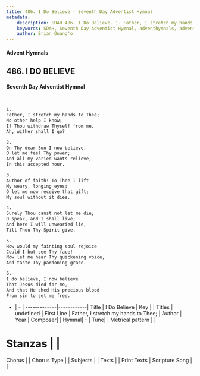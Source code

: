 ```yaml
---
title: 486. I Do Believe - Seventh Day Adventist Hymnal
metadata:
    description: SDAH 486. I Do Believe. 1. Father, I stretch my hands to Thee; No other help I know; If Thou withdraw Thyself from me, Ah, wither shall I go?
    keywords: SDAH, Seventh Day Adventist Hymnal, adventhymnals, advent hymnals, I Do Believe, Father, I stretch my hands to Thee; 
    author: Brian Onang'o
---
```


#### Advent Hymnals
## 486. I DO BELIEVE
#### Seventh Day Adventist Hymnal

```txt


1.
Father, I stretch my hands to Thee;
No other help I know;
If Thou withdraw Thyself from me,
Ah, wither shall I go?

2.
On Thy dear Son I now believe,
O let me feel Thy power;
And all my varied wants relieve,
In this accepted hour.

3.
Author of faith! To Thee I lift
My weary, longing eyes;
O let me now receive that gift;
My soul without it dies.

4.
Surely Thou canst not let me die;
O speak, and I shall live;
And here I will unwearied lie,
Till Thou Thy Spirit give.

5.
How would my fainting soul rejoice
Could I but see Thy face!
Now let me hear Thy quickening voice,
And taste Thy pardoning grace.

6.
I do believe, I now believe
That Jesus died for me,
And that He shed His precious blood
From sin to set me free.


```

- |   -  |
-------------|------------|
Title | I Do Believe |
Key |  |
Titles | undefined |
First Line | Father, I stretch my hands to Thee; |
Author | 
Year | 
Composer|  |
Hymnal|  - |
Tune|  |
Metrical pattern | |
# Stanzas |  |
Chorus |  |
Chorus Type |  |
Subjects |  |
Texts |  |
Print Texts | 
Scripture Song |  |
  
